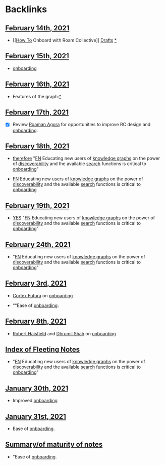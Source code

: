 
# Backlinks
## [February 14th, 2021](<February 14th, 2021.md>)
- [[[How To](<[[How To.md>) Onboard with Roam Collective]] [Drafts](<Drafts.md>) [*]([onboarding](<onboarding.md>))

## [February 15th, 2021](<February 15th, 2021.md>)
- [onboarding](<onboarding.md>)

## [February 16th, 2021](<February 16th, 2021.md>)
- Features of the graph:[*]([onboarding](<onboarding.md>))

## [February 17th, 2021](<February 17th, 2021.md>)
- [x] Review [Roaman Agora](https://roamresearch.com/#/app/The-Roaman-Agora) for opportunities to improve RC design and [onboarding](<onboarding.md>).

## [February 18th, 2021](<February 18th, 2021.md>)
- [therefore](<therefore.md>) "[FN](<FN.md>) Educating new users of [knowledge graphs](<knowledge graphs.md>) on the power of [discoverability](<discoverability.md>) and the available [search](<search.md>) functions is critical to [onboarding](<onboarding.md>)"

- [FN](<FN.md>) Educating new users of [knowledge graphs](<knowledge graphs.md>) on the power of [discoverability](<discoverability.md>) and the available [search](<search.md>) functions is critical to [onboarding](<onboarding.md>)

## [February 19th, 2021](<February 19th, 2021.md>)
- [YES]([Bookmarks](<Bookmarks.md>)) "[FN](<FN.md>) Educating new users of [knowledge graphs](<knowledge graphs.md>) on the power of [discoverability](<discoverability.md>) and the available [search](<search.md>) functions is critical to [onboarding](<onboarding.md>)"

## [February 24th, 2021](<February 24th, 2021.md>)
- "[FN](<FN.md>) Educating new users of [knowledge graphs](<knowledge graphs.md>) on the power of [discoverability](<discoverability.md>) and the available [search](<search.md>) functions is critical to [onboarding](<onboarding.md>)"

## [February 3rd, 2021](<February 3rd, 2021.md>)
- [Cortex Futura](<Cortex Futura.md>) on [onboarding](<onboarding.md>)

- ""Ease of [onboarding](<onboarding.md>).

## [February 8th, 2021](<February 8th, 2021.md>)
- [Robert Haisfield](<Robert Haisfield.md>) and [Dhrumil Shah](<Dhrumil Shah.md>) on [onboarding](<onboarding.md>)

## [Index of Fleeting Notes](<Index of Fleeting Notes.md>)
- "[FN](<FN.md>) Educating new users of [knowledge graphs](<knowledge graphs.md>) on the power of [discoverability](<discoverability.md>) and the available [search](<search.md>) functions is critical to [onboarding](<onboarding.md>)"

## [January 30th, 2021](<January 30th, 2021.md>)
- Improved [onboarding](<onboarding.md>)

## [January 31st, 2021](<January 31st, 2021.md>)
- Ease of [onboarding](<onboarding.md>).

## [Summary/of maturity of notes](<Summary/of maturity of notes.md>)
- "Ease of [onboarding](<onboarding.md>).

